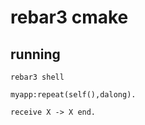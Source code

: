 
# rebar3 cmake 

## running

```code
rebar3 shell

myapp:repeat(self(),dalong).

receive X -> X end.
```